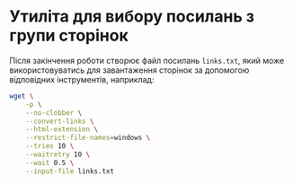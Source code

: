 # Утиліта для вибору посилань з групи сторінок

Після закінчення роботи створює файл посилань `links.txt`, який може використовуватись для завантаження сторінок за допомогою відповідних інструментів, наприклад:

```bash
wget \
	-p \
 	--no-clobber \
 	--convert-links \
 	--html-extension \
 	--restrict-file-names=windows \
	--tries 10 \
	--waitretry 10 \
	--wait 0.5 \
	--input-file links.txt
```
